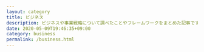 ```yaml
---
layout: category
title: ビジネス
description: ビジネスや事業戦略について調べたことやフレームワークをまとめた記事です。
date: 2020-05-09T19:46:35+09:00
category: business
permalink: /business.html
---
```

